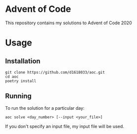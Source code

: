 Advent of Code 
==============

This repository contains my solutions to Advent of Code 2020

# Usage

## Installation

```
git clone https://github.com/d1618033/aoc.git
cd aoc
poetry install
```

## Running

To run the solution for a particular day:

```
aoc solve <day_number> [--input <your_file>]
```

If you don't specify an input file, my input file will be used.
